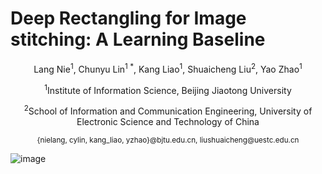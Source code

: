# Deep Rectangling for Image stitching: A Learning Baseline
<p align="center">Lang Nie<sup>1</sup>, Chunyu Lin<sup>1 *</sup>, Kang Liao<sup>1</sup>, Shuaicheng Liu<sup>2</sup>, Yao Zhao<sup>1</sup></p>
<p align="center"><sup>1</sup>Institute of Information Science, Beijing Jiaotong University</p>
<p align="center"><sup>2</sup>School of Information and Communication Engineering, University of Electronic Science and Technology of China</p>
<p align="center"><sup>{nielang, cylin, kang_liao, yzhao}@bjtu.edu.cn, liushuaicheng@uestc.edu.cn</sup></p>

![image](https://github.com/nie-lang/DeepRectangling/blob/main/rectangling.jpg)

